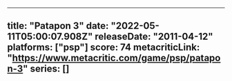 
---
title: "Patapon 3"
date: "2022-05-11T05:00:07.908Z"
releaseDate: "2011-04-12"
platforms: ["psp"]
score: 74
metacriticLink: "https://www.metacritic.com/game/psp/patapon-3"
series: []
---
